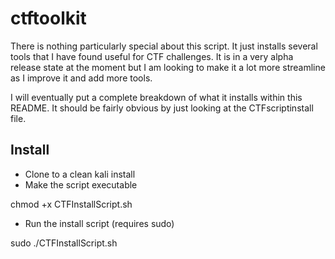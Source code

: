 # ctftoolkit

There is nothing particularly special about this script. It just installs several tools that I have found useful for CTF challenges. It is in a very alpha release state at the moment but I am looking to make it a lot more streamline as I improve it and add more tools.

I will eventually put a complete breakdown of what it installs within this README. It should be fairly obvious by just looking at the CTFscriptinstall file.

## Install ##

- Clone to a clean kali install
- Make the script executable

chmod +x CTFInstallScript.sh

- Run the install script (requires sudo)

sudo ./CTFInstallScript.sh

